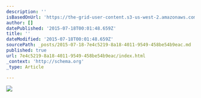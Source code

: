 ```yaml
---
description: ''
isBasedOnUrl: 'https://the-grid-user-content.s3-us-west-2.amazonaws.com/13d95f8c-2f99-44b4-856d-ac250a873fca.jpg'
author: []
datePublished: '2015-07-18T00:01:48.659Z'
title: ''
dateModified: '2015-07-18T00:01:48.659Z'
sourcePath: _posts/2015-07-18-7e4c5219-8a18-4011-9549-458be54b9eac.md
published: true
url: 7e4c5219-8a18-4011-9549-458be54b9eac/index.html
_context: 'http://schema.org'
_type: Article

---
```

![](https://the-grid-user-content.s3-us-west-2.amazonaws.com/13d95f8c-2f99-44b4-856d-ac250a873fca.jpg)